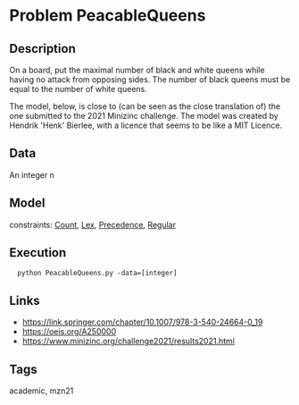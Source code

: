 # Problem PeacableQueens
## Description
On a board, put the maximal number of black and white queens while having no attack from opposing sides.
The number of black queens must be equal to the number of white queens.

The model, below, is close to (can be seen as the close translation of) the one submitted to the 2021 Minizinc challenge.
The model was created by Hendrik 'Henk' Bierlee, with a licence that seems to be like a MIT Licence.

## Data
  An integer n

## Model
  constraints: [Count](http://pycsp.org/documentation/constraints/Count), [Lex](http://pycsp.org/documentation/constraints/Lex), [Precedence](http://pycsp.org/documentation/constraints/Precedence), [Regular](http://pycsp.org/documentation/constraints/Regular)

## Execution
```
  python PeacableQueens.py -data=[integer]
```

## Links
  - https://link.springer.com/chapter/10.1007/978-3-540-24664-0_19
  - https://oeis.org/A250000
  - https://www.minizinc.org/challenge2021/results2021.html

## Tags
  academic, mzn21
